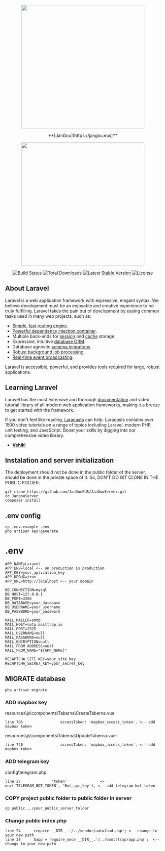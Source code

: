 <p align="center"><img src="https://webgunea.jangou.eus/wp-content/uploads/2020/05/ezgif.com-video-to-gif.gif" width="400"></p>
<p align="center">
**[JanGou](https://jangou.eus)**
</p>
<p align="center"><img src="https://res.cloudinary.com/dtfbvvkyp/image/upload/v1566331377/laravel-logolockup-cmyk-red.svg" width="400"></p>

<p align="center">
<a href="https://travis-ci.org/laravel/framework"><img src="https://travis-ci.org/laravel/framework.svg" alt="Build Status"></a>
<a href="https://packagist.org/packages/laravel/framework"><img src="https://poser.pugx.org/laravel/framework/d/total.svg" alt="Total Downloads"></a>
<a href="https://packagist.org/packages/laravel/framework"><img src="https://poser.pugx.org/laravel/framework/v/stable.svg" alt="Latest Stable Version"></a>
<a href="https://packagist.org/packages/laravel/framework"><img src="https://poser.pugx.org/laravel/framework/license.svg" alt="License"></a>
</p>

## About Laravel

Laravel is a web application framework with expressive, elegant syntax. We believe development must be an enjoyable and creative experience to be truly fulfilling. Laravel takes the pain out of development by easing common tasks used in many web projects, such as:

- [Simple, fast routing engine](https://laravel.com/docs/routing).
- [Powerful dependency injection container](https://laravel.com/docs/container).
- Multiple back-ends for [session](https://laravel.com/docs/session) and [cache](https://laravel.com/docs/cache) storage.
- Expressive, intuitive [database ORM](https://laravel.com/docs/eloquent).
- Database agnostic [schema migrations](https://laravel.com/docs/migrations).
- [Robust background job processing](https://laravel.com/docs/queues).
- [Real-time event broadcasting](https://laravel.com/docs/broadcasting).

Laravel is accessible, powerful, and provides tools required for large, robust applications.

## Learning Laravel

Laravel has the most extensive and thorough [documentation](https://laravel.com/docs) and video tutorial library of all modern web application frameworks, making it a breeze to get started with the framework.

If you don't feel like reading, [Laracasts](https://laracasts.com) can help. Laracasts contains over 1500 video tutorials on a range of topics including Laravel, modern PHP, unit testing, and JavaScript. Boost your skills by digging into our comprehensive video library.



- **[Vehikl](https://vehikl.com/)**

 

## Instalation and server initialization
The deployment should not be done in the public folder of the server, should be done in the private space of it. So, DON'T DO GIT CLONE IN THE PUBLIC FOLDER.
```
git clone https://github.com/JanGouEUS/JanGouServer.git
cd JangouServer
composer install
```
## .env config
```
cp .env.example .env
php artisan key:generate
```

# .env
```
APP_NAME=Laravel
APP_ENV=local <-- on production is production
APP_KEY=your_aplication_key
APP_DEBUG=true
APP_URL=http://localhost <-- your domain

DB_CONNECTION=mysql
DB_HOST=127.0.0.1
DB_PORT=3306
DB_DATABASE=your_database
DB_USERNAME=your_username
DB_PASSWORD=your_password

MAIL_MAILER=smtp
MAIL_HOST=smtp.mailtrap.io
MAIL_PORT=2525
MAIL_USERNAME=null
MAIL_PASSWORD=null
MAIL_ENCRYPTION=null
MAIL_FROM_ADDRESS=null
MAIL_FROM_NAME="${APP_NAME}"

RECAPTCHA_SITE_KEY=your_site_key
RECAPTCHA_SECRET_KEY=your_secret_key
```
##  MIGRATE database
```
php artisan migrate
```

### ADD mapbox key
resources\js\components\Taberna\CreateTaberna.vue
```
line 705                 accessToken: 'mapbox_access_token', <-- add mapbox token
```
resources\js\components\Taberna\UpdateTaberna.vue
```
line 720                 accessToken: 'mapbox_access_token', <-- add mapbox token
```


### ADD telegram key
config\telegram.php
```
line 37              'token'               => env('TELEGRAM_BOT_TOKEN', 'Bot_api_key'), <-- add telegram bot token
```

### COPY project public folder to public folder in server
```
cp public ../your_public_server_folder
```

### Change public index.php
```
line 24      require __DIR__.'/../vendor/autoload.php'; <-- change to your new path 
line 38      $app = require_once __DIR__.'/../bootstrap/app.php';  <-- change to your new path  


```
